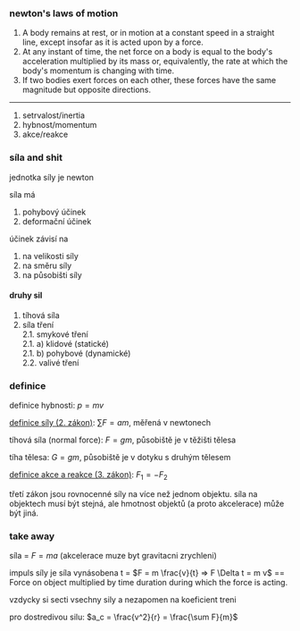 ### newton's laws of motion

1. A body remains at rest, or in motion at a constant speed in a straight line, except insofar as it is acted upon by a force.
2. At any instant of time, the net force on a body is equal to the body's acceleration multiplied by its mass or, equivalently, the rate at which the body's momentum is changing with time.
3. If two bodies exert forces on each other, these forces have the same magnitude but opposite directions.

-----------

1. setrvalost/inertia
2. hybnost/momentum
3. akce/reakce

### síla and shit

jednotka síly je newton

síla má 
1. pohybový účinek
2. deformační účinek

účinek závisí na
1. na velikosti síly
2. na směru síly
3. na působišti síly

#### druhy sil

1. tíhová síla
2. síla tření  
2.1. smykové tření  
2.1. a) klidové (statické)  
2.1. b) pohybové (dynamické)  
2.2. valivé tření

### definice

definice hybnosti: $p = m v$

[definice síly (2. zákon)](https://www.khanacademy.org/science/physics/forces-newtons-laws/newtons-laws-of-motion/a/what-is-newtons-second-law): $\displaystyle\sum F = a m$, měřená v newtonech

tíhová síla (normal force): $F = g m$, působiště je v těžišti tělesa

tíha tělesa: $G = g m$, působiště je v dotyku s druhým tělesem

[definice akce a reakce (3. zákon)](https://www.khanacademy.org/science/physics/forces-newtons-laws/newtons-laws-of-motion/a/what-is-newtons-third-law): $F_1 = -F_2$

třetí zákon jsou rovnocenné síly na více než jednom objektu. síla na objektech musí být stejná, ale hmotnost objektů (a proto akcelerace) může být jiná.

### take away

síla = $F = m a$ (akcelerace muze byt gravitacni zrychleni)

impuls síly je síla vynásobena t = $F = m \frac{v}{t} => F \Delta t = m v$ == Force on object multiplied by time duration during which the force is acting.

vzdycky si secti vsechny sily a nezapomen na koeficient treni

pro dostredivou silu: $a_c = \frac{v^2}{r} = \frac{\sum F}{m}$
